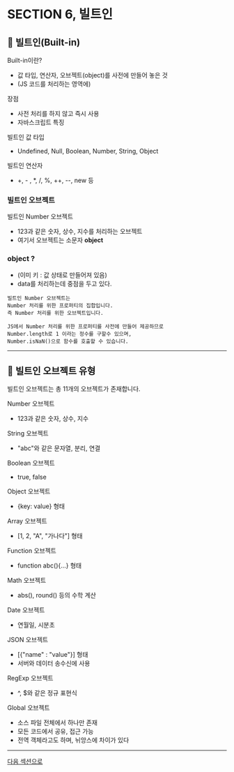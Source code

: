 # SECTION 6, 빌트인

## 🌟 빌트인(Built-in)

Built-in이란?

- 값 타입, 연산자, 오브젝트(object)를 사전에 만들어 놓은 것
- (JS 코드를 처리하는 영역에)

장점

- 사전 처리를 하지 않고 즉시 사용
- 자바스크립트 특징

빌트인 값 타입

- Undefined, Null, Boolean, Number, String, Object

빌트인 연산자

- +, - , \*, /, %, ++, --, new 등

### 빌트인 오브젝트

빌트인 Number 오브젝트

- 123과 같은 숫자, 상수, 지수를 처리하는 오브젝트
- 여기서 오브젝트는 소문자 <b>object</b>

### object ?

- (이미 키 : 값 상태로 만들어져 있음)
- data를 처리하는데 중점을 두고 있다.

```
빌트인 Number 오브젝트는
Number 처리를 위한 프로퍼티의 집합입니다.
즉 Number 처리를 위한 오브젝트입니다.

JS에서 Number 처리를 위한 프로퍼티를 사전에 만들어 제공하므로
Number.length로 1 이라는 정수를 구할수 있으며,
Number.isNaN()으로 함수를 호출할 수 있습니다.
```

<hr/>

## 🌟 빌트인 오브젝트 유형

빌트인 오브젝트는 총 11개의 오브젝트가 존재합니다. <br/>

Number 오브젝트 <br/>

- 123과 같은 숫자, 상수, 지수
  <br/>

String 오브젝트 <br/>

- "abc"와 같은 문자열, 분리, 연결
  <br/>

Boolean 오브젝트 <br/>

- true, false
  <br/>

Object 오브젝트 <br/>

- {key: value} 형태
  <br/>

Array 오브젝트 <br/>

- [1, 2, "A", "가나다"] 형태
  <br/>

Function 오브젝트 <br/>

- function abc(){...} 형태
  <br/>

Math 오브젝트 <br/>

- abs(), round() 등의 수학 계산
  <br/>

Date 오브젝트 <br/>

- 연월일, 시분초
  <br/>

JSON 오브젝트 <br/>

- [{"name" : "value"}] 형태
- 서버와 데이터 송수신에 사용
  <br/>

RegExp 오브젝트 <br/>

- ^, $와 같은 정규 표현식
  <br/>

Global 오브젝트 <br/>

- 소스 파일 전체에서 하나만 존재
- 모든 코드에서 공유, 접근 가능
- 전역 객체라고도 하며, 뉘앙스에 차이가 있다
  <br/>

<hr/>
<a href="../SECTION07/readme.md">다음 섹션으로</a>
